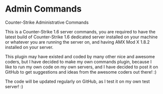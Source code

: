 # Admin Commands
Counter-Strike Administrative Commands

This is a Counter-Strike 1.6 server commands, you are required to have the latest build of Counter-Strike 1.6 dedicated server installed on your machine or whatever you are running the server on, and having AMX Mod X 1.8.2 installed on your server.

This plugin may have existed and coded by many other nice and awesome coders, but I have decided to make my own commands plugin, because I like to run my own code on my own servers, and I have decided to post it on GitHub to get suggestions and ideas from the awesome coders out there! :)

The code will be updated regularly on GitHub, as I test it on my own test server! :)
